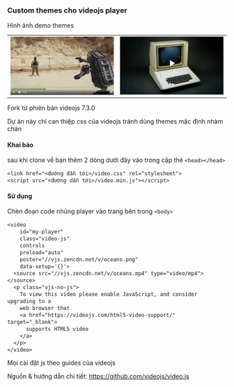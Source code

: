 ### Custom themes cho videojs player

Hình ảnh demo themes

<!--gold start-->
<table>
  <tbody>
    <tr>
      <td align="center" valign="middle">
        <a href="https://raw.githubusercontent.com/codego-vn/player.js/master/img/playing.png" target="_blank">
          <img width="350px" src="https://raw.githubusercontent.com/codego-vn/player.js/master/img/playing.png">
        </a>
      </td>
      <td align="center" valign="middle">
        <a href="https://raw.githubusercontent.com/codego-vn/player.js/master/img/thumb.png" target="_blank">
          <img width="350px" src="https://raw.githubusercontent.com/codego-vn/player.js/master/img/thumb.png">
        </a>
      </td>
    </tr>
  </tbody>
</table>
<!--gold end-->

Fork từ phiên bản videojs 7.3.0

Dự án này chỉ can thiệp css của videojs tránh dùng themes mặc định nhàm chán

#### Khai báo

sau khi clone về bạn thêm 2 dòng dưới đây vào trong cặp thẻ `<head></head>`

```
<link href="<đường dẫn tới>/video.css" rel="stylesheet">
<script src="<đường dẫn tới>/video.min.js"></script>
```

#### Sử dụng

Chèn đoạn code nhúng player vào trang bên trong `<body>`

```
<video
    id="my-player"
    class="video-js"
    controls
    preload="auto"
    poster="//vjs.zencdn.net/v/oceans.png"
    data-setup='{}'>
  <source src="//vjs.zencdn.net/v/oceans.mp4" type="video/mp4"></source>
  <p class="vjs-no-js">
    To view this video please enable JavaScript, and consider upgrading to a
    web browser that
    <a href="https://videojs.com/html5-video-support/" target="_blank">
      supports HTML5 video
    </a>
  </p>
</video>
```

Mọi cài đặt js theo guides của videojs

Nguồn & hướng dẫn chi tiết: https://github.com/videojs/video.js
